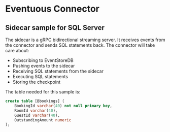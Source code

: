 # Eventuous Connector

## Sidecar sample for SQL Server

The sidecar is a gRPC bidirectional streaming server. It receives events from the connector and sends SQL statements back. The connector will take care about:
- Subscribing to EventStoreDB
- Pushing events to the sidecar
- Receiving SQL statements from the sidecar
- Executing SQL statements
- Storing the checkpoint

The table needed for this sample is:

```sql
create table [Bbookings] (
    BookingId varchar(40) not null primary key,
    RoomId varchar(40), 
    GuestId varchar(40), 
    OutstandingAmount numeric
);
```
